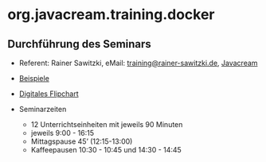 # org.javacream.training.docker

## Durchführung des Seminars 
* Referent: Rainer Sawitzki, eMail: training@rainer-sawitzki.de, [Javacream](http://javacream.org)

* [Beispiele](https://github.com/Javacream/org.javacream.training.docker/tree/integrata_7.12.2022)
    
* [Digitales Flipchart](https://docs.google.com/presentation/d/1b8tVGPwlqNoVCXPz0vvCJSGvGDRhE6vY7BAAGFqqj1o/edit?usp=sharing)
  
* Seminarzeiten
  * 12 Unterrichtseinheiten mit jeweils 90 Minuten
  * jeweils 9:00 - 16:15
  * Mittagspause 45’ (12:15-13:00)
  * Kaffeepausen 10:30 - 10:45 und 14:30 - 14:45


